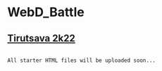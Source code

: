 # WebD_Battle
[Tirutsava 2k22](https://tirutsava.in/)
---
```

All starter HTML files will be uploaded soon...

```
